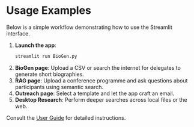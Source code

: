 # Usage Examples

Below is a simple workflow demonstrating how to use the Streamlit interface.

1. **Launch the app**:
   ```bash
   streamlit run BioGen.py
   ```
2. **BioGen page**: Upload a CSV or search the internet for delegates to
   generate short biographies.
3. **RAG page**: Upload a conference programme and ask questions about
   participants using semantic search.
4. **Outreach page**: Select a template and let the app craft an email.
5. **Desktop Research**: Perform deeper searches across local files or the web.

Consult the [User Guide](../reports/User_Guide.md) for detailed instructions.

